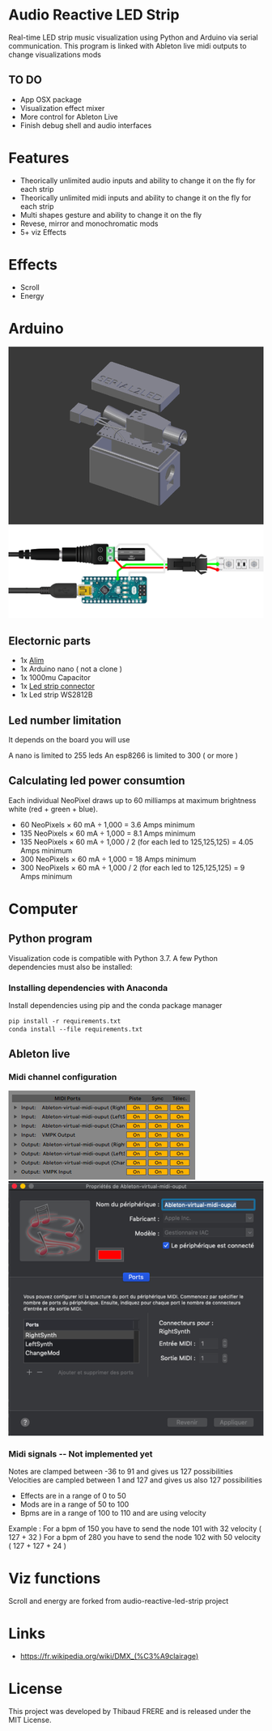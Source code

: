 # Audio Reactive LED Strip
Real-time LED strip music visualization using Python and Arduino via serial communication.
This program is linked with Ableton live midi outputs to change visualizations mods

## TO DO
- App OSX package
- Visualization effect mixer
- More control for Ableton Live
- Finish debug shell and audio interfaces

# Features
- Theorically unlimited audio inputs and ability to change it on the fly for each strip
- Theorically unlimited midi inputs and ability to change it on the fly for each strip
- Multi shapes gesture and ability to change it on the fly
- Revese, mirror and monochromatic mods
- 5+ viz Effects

# Effects

- Scroll
- Energy

# Arduino

![arduino-case](images/arduino-case.png)
![electronic-scheme](images/electronic-scheme.png)

## Electornic parts

- 1x [Alim](https://www.amazon.fr/gp/product/B06XCMQ212/ref=ppx_yo_dt_b_asin_title_o00_s00?ie=UTF8&psc=1)
- 1x Arduino nano ( not a clone )
- 1x 1000mu Capacitor
- 1x [Led strip connector](https://www.amazon.fr/BTF-LIGHTING-Connectors-WS2812B-WS2811-20pairs/dp/B01DC0KIT2/ref=sr_1_19?__mk_fr_FR=ÅMÅŽÕÑ&keywords=led+strip+connector&qid=1569857203&s=lighting&sr=1-19)
- 1x Led strip WS2812B


## Led number limitation

It depends on the board you will use

A nano is limited to 255 leds
An esp8266 is limited to 300 ( or more )

## Calculating led power consumtion
Each individual NeoPixel draws up to 60 milliamps at maximum brightness white (red + green + blue).

- 60 NeoPixels × 60 mA ÷ 1,000 = 3.6 Amps minimum
- 135 NeoPixels × 60 mA ÷ 1,000 = 8.1 Amps minimum
- 135 NeoPixels × 60 mA ÷ 1,000 / 2 (for each led to 125,125,125) = 4.05 Amps minimum
- 300 NeoPixels × 60 mA ÷ 1,000 = 18 Amps minimum
- 300 NeoPixels × 60 mA ÷ 1,000 / 2 (for each led to 125,125,125) = 9 Amps minimum

# Computer

## Python program
Visualization code is compatible with Python 3.7. A few Python dependencies must also be installed:

### Installing dependencies with Anaconda
Install dependencies using pip and the conda package manager

```
pip install -r requirements.txt
conda install --file requirements.txt
```

## Ableton live

### Midi channel configuration

![abletonmidisettings](images/ableton-midi-settings-conf.png)
![osxmidisettings](images/osx-midi-settings-conf.png)

### Midi signals -- Not implemented yet

Notes are clamped between -36 to 91 and gives us 127 possibilities
Velocities are campled between 1 and 127 and gives us also 127 possibilities

- Effects are in a range of 0 to 50
- Mods are in a range of 50 to 100
- Bpms are in a range of 100 to 110 and are using velocity

Example :
For a bpm of 150 you have to send the node 101 with 32 velocity ( 127 + 32 )
For a bpm of 280 you have to send the node 102 with 50 velocity ( 127 + 127 + 24 )

# Viz functions

Scroll and energy are forked from
audio-reactive-led-strip project

# Links

- https://fr.wikipedia.org/wiki/DMX_(%C3%A9clairage)

# License
This project was developed by Thibaud FRERE and is released under the MIT License.
